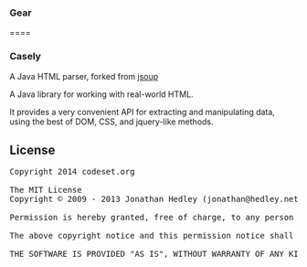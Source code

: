### Gear
====


### Casely
A Java HTML parser, forked from [jsoup](http://jsoup.org/)

A Java library for working with real-world HTML. 

It provides a very convenient API for extracting and manipulating data, using the best of DOM, CSS, and jquery-like methods.

## License
<pre>
Copyright 2014 codeset.org

The MIT License
Copyright © 2009 - 2013 Jonathan Hedley (jonathan@hedley.net)

Permission is hereby granted, free of charge, to any person obtaining a copy of this software and associated documentation files (the "Software"), to deal in the Software without restriction, including without limitation the rights to use, copy, modify, merge, publish, distribute, sublicense, and/or sell copies of the Software, and to permit persons to whom the Software is furnished to do so, subject to the following conditions:

The above copyright notice and this permission notice shall be included in all copies or substantial portions of the Software.

THE SOFTWARE IS PROVIDED "AS IS", WITHOUT WARRANTY OF ANY KIND, EXPRESS OR IMPLIED, INCLUDING BUT NOT LIMITED TO THE WARRANTIES OF MERCHANTABILITY, FITNESS FOR A PARTICULAR PURPOSE AND NONINFRINGEMENT. IN NO EVENT SHALL THE AUTHORS OR COPYRIGHT HOLDERS BE LIABLE FOR ANY CLAIM, DAMAGES OR OTHER LIABILITY, WHETHER IN AN ACTION OF CONTRACT, TORT OR OTHERWISE, ARISING FROM, OUT OF OR IN CONNECTION WITH THE SOFTWARE OR THE USE OR OTHER DEALINGS IN THE SOFTWARE.
